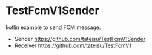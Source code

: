 # TestFcmV1Sender
kotlin example to send FCM message.

- Sender https://github.com/tateisu/TestFcmV1Sender
- Receiver https://github.com/tateisu/TestFcmV1
